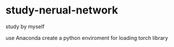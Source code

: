 # study-nerual-network
study by myself

use Anaconda create a python enviroment for loading torch library
